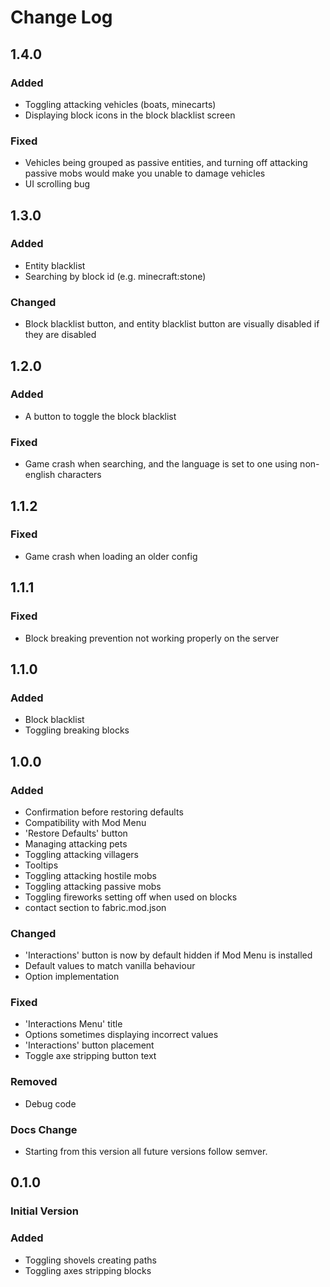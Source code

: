# Change Log

## 1.4.0
### Added
- Toggling attacking vehicles (boats, minecarts)
- Displaying block icons in the block blacklist screen
### Fixed
- Vehicles being grouped as passive entities, and turning off attacking passive mobs would make you unable to damage vehicles
- UI scrolling bug
## 1.3.0
### Added
- Entity blacklist
- Searching by block id (e.g. minecraft:stone)
### Changed
- Block blacklist button, and entity blacklist button are visually disabled if they are disabled
## 1.2.0
### Added 
- A button to toggle the block blacklist
### Fixed
- Game crash when searching, and the language is set to one using non-english characters
## 1.1.2
### Fixed
- Game crash when loading an older config
## 1.1.1
### Fixed
- Block breaking prevention not working properly on the server
## 1.1.0
### Added
- Block blacklist
- Toggling breaking blocks
## 1.0.0
### Added
- Confirmation before restoring defaults
- Compatibility with Mod Menu
- 'Restore Defaults' button
- Managing attacking pets
- Toggling attacking villagers
- Tooltips
- Toggling attacking hostile mobs
- Toggling attacking passive mobs
- Toggling fireworks setting off when used on blocks
- contact section to fabric.mod.json

### Changed
- 'Interactions' button is now by default hidden if Mod Menu is installed
- Default values to match vanilla behaviour
- Option implementation
 
### Fixed
- 'Interactions Menu' title
- Options sometimes displaying incorrect values
- 'Interactions' button placement
- Toggle axe stripping button text
 
### Removed
- Debug code

### Docs Change
- Starting from this version all future versions follow semver.

## 0.1.0
### Initial Version
### Added
- Toggling shovels creating paths
- Toggling axes stripping blocks
